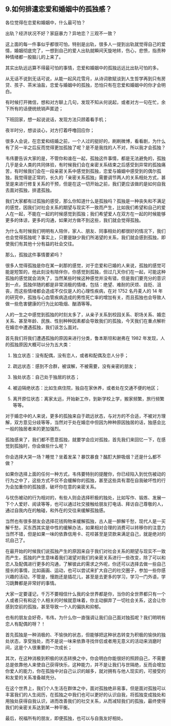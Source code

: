 ## 9.如何排遣恋爱和婚姻中的孤独感？
各位觉得在恋爱和婚姻中，什么最可怕？


出轨？经济状况不好？家庭暴力？异地恋？三观不一致？


这上面的每一件事似乎都很可怕，特别是出轨，很多人一提到出轨就觉得自己的爱情，婚姻彻底完了，一想到自己的爱人出轨就瞬间天旋地转，伤心，悲愤，指责种种情绪都一股脑儿的上来了。


其实出轨远远算不得最可怕的事情，恋爱和婚姻中的孤独远远比出轨可怕的多。


从无话不说到无话可说，从能一起风花雪月，从诗词歌赋谈到人生哲学再到只有房贷、孩子、茶米油盐，恋爱与婚姻中的孤独，恐怕只有在恋爱和婚姻中的你才会明白。


有时候打开微信，想和对方聊上几句，发现不知从何说起，或者对方一句在忙，余下所有的话便统统销声匿迹；


下班回家，想一起说说话，发现方法只顾着看手机；


夜半时分，想谈谈心，对方打着呼噜回应你；


很多人会说，在恋爱和结婚之前，一个人过的挺好的，刷刷微博，看看剧，为什么有了另一半之后反而觉得更加孤独了呢？是不是我找的人不对，所以我才会孤独？


韦伟要告诉大家的是，不管你和谁在一起，孤独这件事情，都是无法避免的，孤独几乎是全人类的共同体验，有时候我们会在亲密关系结束之后感受到异常的孤独痛苦，有时候我们会在一段亲密关系中感觉到孤独，恋爱与婚姻中感受到的偶尔孤独，我觉得是正常的，长久的「亲密关系孤独」需要调节两人的关系相处方式，甚至是来进行修复关系的干预，但是在这一切开始之前，我们更应该做的是如何自我去面对孤独，排遣孤独。


我们大家都有过孤独的感受，那么你知道什么是孤独吗？孤独是一种丧失和不满足的感觉，因我们对社会关系的期望与现实不一致而产生，比如我们希望和自己的爱人在一起，不能在一起的时候感觉到孤独；我们希望爱人在双方在一起的时候能够更多的体谅，更多的沟通，如果对方做不到这些，我们就会觉得孤独。


为什么有时候我们明明有人陪伴，家人、朋友、同事相处的都很好的情况下，我们也会觉得孤独呢？事实上，只要是缺少我们所渴望的关系，我们就会感到孤独，即使我们有其他十分有益的社会交往。


那么，孤独这件事情要紧吗？


很多人觉得孤独是你在某一刹那的感觉，对于恋爱和已婚的人来说，孤独的感觉可能是短暂的，他此刻没有陪伴你，你感觉到孤独，但过几天你们在一起，可能这种孤独的感觉就会消失了，当然某些时候这种感觉并没有错，但是我们要充分的意识到一点，孤独伴随的都是非常消极的情绪，包括：绝望、难耐的厌烦、自贬、沮丧，而这些情绪都会造成不仅仅是人的心理性疾病，在对 1752 名丹麦人的 14 年的研究中，孤独与心血管疾病造成的男性死亡率的增加有关，而且孤独也会导致人做一些危害健康的行为比如吸烟、酗酒等等。


人的一生之中感觉到孤独的时刻太多了，从亲子关系到校园关系、职场关系、婚恋关系、甚至年龄、民族、性别种种因素都会导致我们的孤独，今天我们在重点解析在婚恋中遭遇孤独，我们该怎么面对。


首先我们将我们遭遇孤独的原因来进行分类，鲁本斯坦和谢弗在 1982 年发现，人的孤独原因大概可以分为五大类：


1. 独立状态：没有配偶，没有恋人，或者和配偶及恋人分手；


2. 疏远状态：感到不合群，被误解，不被需要，没有亲密的朋友；


3. 独处状态：自己处于独居的状态；


4. 被迫隔绝状态：比如生病住院，独自在家休养，或者处在交通不便的地区；


5. 离开原位状态：离家太远，开始新工作，到新学校上学，搬家频繁，旅行频繁等等。


对于婚恋中的人来说，更多的孤独来自于疏远状态，与对方的不合适，不被对方理解，双方意见分歧等等，当然对于处在婚恋中但因为种种原因独居的话，独感会比一般的独居者来的更加强烈。


孤独感来了，我们都不愿意孤独，就要学会应对孤独，首先我们来回忆一下，在感觉到孤独时，你会做些什么呢？


你会选择大哭一场？睡觉？坐着发呆？暴饮暴食？酩酊大醉吸烟？还是什么都不做？


如果你选择上面的任何一种方式，韦伟要特别的提醒你，你已经陷入到忧伤被动的行为之中了，这些方式不仅不会缓解你的孤独，甚至这些具有潜在自我破坏性的行为会加重你的孤独感，破坏你在意的亲密关系。


与忧伤被动的行为相对的，有些人则会选择积极的独处，比如写作、锻炼、发展一下个人爱好、阅读等等，也可以通过社交接触给朋友打电话、拜访自己尊敬的人，通过自我内在的触碰，和外在的交往来缓解孤独感。


当然也有很多朋友会选择花钱购物来缓解孤独，古人是一醉解千愁，现代人是一买解千愁，买东西其实是中性的缓解办法，如果相对合理的消费可以转移你的注意力当然不错，但是如果一味的依靠信用卡、花呗甚至是贷款来满足自己，就是绝对的坑自己了。


在最开始的时候我们说孤独产生的原因来自于我们对社会关系的期望与现实不一致而产生，孤独的产生意味着我们渴望对我们的亲密关系进行一些改变，除了可以和恋人及配偶进行更多的沟通，了解彼此的需求之外呢，你还可以选择去做一些自己擅长的事情，比如画画、运动，也可以尝试来扩大自己的社交圈子，参加一些你感兴趣的活动，不管是，慢跑还是插花儿，甚至是去更多的学习，学习一门外语，学习跳舞都是非常好的事情。


大家一定要谨记，千万不要相信什么我的全世界都是你，当你的全世界都只有一个人或者只有和这个人相关的时候就意味着，你主动摒弃了一切社会关系，这会让你感到空前的孤独，甚至导致一个人的偏执和抑郁。


也有的朋友会好奇，韦伟，为什么你一直强调让我们自己面对独孤呢？我们明明有恋人有配偶的呀？！


首先孤独是一种消极的、不愉快的状态，但能够把这种状态转变为积极的愉快的独处状态，享受独处，而不是说一味来依靠寻找伴侣或者用无意义的活动来消磨时间，这是个人很重要的一次成长；


其次，在这种消极到积极的状态转换之中，你会明白你能很好的照顾自己，不需要总是依靠他人来使自己获得快乐，这种能力，并不是让我们与世隔绝，反而会增加你爱人的能力，你在孤独中对自己认识的越多，就对拥有与他人现实的，可接受的和友爱的关系准备越充分。


在这个世界上，我们个人生活在群体之中，面对孤独绝非易事，但是面对孤独可以丰富我们的人生阅历，在孤独之中我们也可以更好的认识自我，将孤独变成独处和用独处获得自我认识，进而改善我们的社交关系，从而减轻我们的孤独，最终使得我们的亲密关系达到某一种平衡。


最后，祝福所有的朋友，即便孤独，也可以与自我友好相处。

